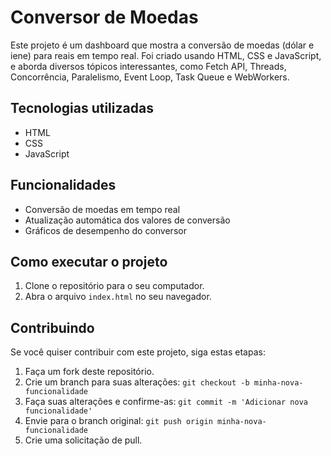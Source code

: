 # Conversor de Moedas

Este projeto é um dashboard que mostra a conversão de moedas (dólar e iene) para reais em tempo real. Foi criado usando HTML, CSS e JavaScript, e aborda diversos tópicos interessantes, como Fetch API, Threads, Concorrência, Paralelismo, Event Loop, Task Queue e WebWorkers.

## Tecnologias utilizadas

- HTML
- CSS
- JavaScript

## Funcionalidades

- Conversão de moedas em tempo real
- Atualização automática dos valores de conversão
- Gráficos de desempenho do conversor

## Como executar o projeto

1. Clone o repositório para o seu computador.
2. Abra o arquivo `index.html` no seu navegador.

## Contribuindo

Se você quiser contribuir com este projeto, siga estas etapas:

1. Faça um fork deste repositório.
2. Crie um branch para suas alterações: `git checkout -b minha-nova-funcionalidade`
3. Faça suas alterações e confirme-as: `git commit -m 'Adicionar nova funcionalidade'`
4. Envie para o branch original: `git push origin minha-nova-funcionalidade`
5. Crie uma solicitação de pull.
